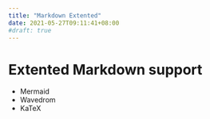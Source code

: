 ```yaml
---
title: "Markdown Extented"
date: 2021-05-27T09:11:41+08:00
#draft: true
---
```



# Extented Markdown support

- Mermaid
- Wavedrom
- KaTeX
